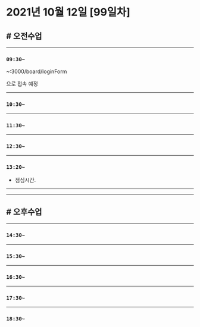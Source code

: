 # 2021년 10월 12일 [99일차]

## # 오전수업
----
### `09:30~`

~:3000/board/loginForm

으로 접속 예정 





----
### `10:30~`








----
### `11:30~`








----
### `12:30~`








----
### `13:20~`

  - 점심시간.

---
---

## # 오후수업

---
### `14:30~`










---
### `15:30~`









----
### `16:30~`








----
### `17:30~`








----
### `18:30~`
